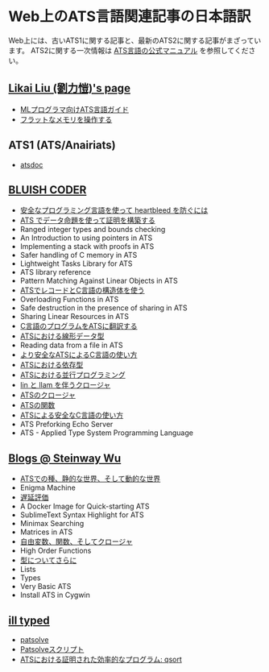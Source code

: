 # Web上のATS言語関連記事の日本語訳

Web上には、古いATS1に関する記事と、最新のATS2に関する記事がまざっています。
ATS2に関する一次情報は
[ATS言語の公式マニュアル](../Manual/index.md)
を参照してください。

## [Likai Liu (劉力愷)'s page](http://cs.likai.org/ats/)

* [MLプログラマ向けATS言語ガイド](cs.likai.org/ats/ml-programmers-guide-to-ats.md)
* [フラットなメモリを操作する](cs.likai.org/ats/manipulating-flat-memory.md)

## ATS1 (ATS/Anairiats)

* [atsdoc](http://jats-ug.metasepi.org/doc/ATS1/atsdocman/atsdocman.html)

## [BLUISH CODER](http://bluishcoder.co.nz/tags/ats/)

* [安全なプログラミング言語を使って heartbleed を防ぐには](bluishcoder.co.nz/2014/04/11/preventing-heartbleed-bugs-with-safe-languages.md)
* [ATS でデータ命題を使って証明を構築する](bluishcoder.co.nz/2013/07/01/constructing-proofs-with-dataprop-in-ats.md)
* Ranged integer types and bounds checking
* An Introduction to using pointers in ATS
* Implementing a stack with proofs in ATS
* Safer handling of C memory in ATS
* Lightweight Tasks Library for ATS
* ATS library reference
* Pattern Matching Against Linear Objects in ATS
* [ATSでレコードとC言語の構造体を使う](bluishcoder.co.nz/2011/11/01/using-records-and-c-structs-in-ats.md)
* Overloading Functions in ATS
* Safe destruction in the presence of sharing in ATS
* Sharing Linear Resources in ATS
* [C言語のプログラムをATSに翻訳する](bluishcoder.co.nz/2011/04/24/converting-c-programs-to-ats.md)
* [ATSにおける線形データ型](bluishcoder.co.nz/2011/02/27/linear-datatypes-in-ats.md)
* Reading data from a file in ATS
* [より安全なATSによるC言語の使い方](bluishcoder.co.nz/2010/11/23/more-on-type-safety-using-c-and-ats.md)
* [ATSにおける依存型](bluishcoder.co.nz/2010/09/01/dependent-types-in-ats.md)
* [ATSにおける並行プログラミング](bluishcoder.co.nz/2010/08/11/concurrency-in-ats.md)
* [lin と llam を伴うクロージャ](bluishcoder.co.nz/2010/08/02/lin-and-llam-with-closures.md)
* [ATSのクロージャ](bluishcoder.co.nz/2010/06/20/closures-in-ats.md)
* [ATSの関数](bluishcoder.co.nz/2010/06/13/functions-in-ats.md)
* [ATSによる安全なC言語の使い方](bluishcoder.co.nz/2010/06/02/safer-c-code-using-ats.md)
* ATS Preforking Echo Server
* ATS - Applied Type System Programming Language

## [Blogs @ Steinway Wu](http://blog.steinwaywu.com/tag/ats/)

* [ATSでの種、静的な世界、そして動的な世界](blog.steinwaywu.com/sorts-statics-and-dynamics-in-ats.md)
* Enigma Machine
* [遅延評価](blog.steinwaywu.com/lazy-evaluation.md)
* A Docker Image for Quick-starting ATS
* SublimeText Syntax Highlight for ATS
* Minimax Searching
* Matrices in ATS
* [自由変数、関数、そしてクロージャ](blog.steinwaywu.com/free-variables-functions-and-closures.md)
* High Order Functions
* [型についてさらに](blog.steinwaywu.com/more-on-types.md)
* Lists
* Types
* Very Basic ATS
* Install ATS in Cygwin

## [ill typed](http://www.illtyped.com/)

* [patsolve](www.illtyped.com/projects/patsolve/index.md)
* [Patsolveスクリプト](www.illtyped.com/projects/patsolve/scripting.md)
* [ATSにおける証明された効率的なプログラム: qsort](www.illtyped.com/projects/patsolve/qsort.md)
